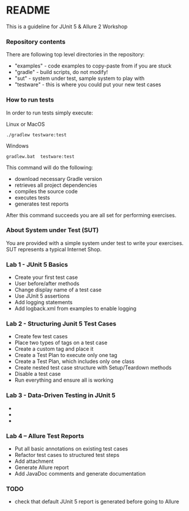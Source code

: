 # README #

This is a guideline for JUnit 5 & Allure 2 Workshop  

### Repository contents ###

There are following top level directories in the repository:

* "examples" - code examples to copy-paste from if you are stuck
* "gradle" - build scripts, do not modify!
* "sut" - system under test, sample system to play with
* "testware" - this is where you could put your new test cases

### How to run tests ###

In order to run tests simply execute:

Linux or MacOS

```./gradlew testware:test```

Windows

```gradlew.bat  testware:test```

This command will do the following:

* download necessary Gradle version
* retrieves all project dependencies
* compiles the source code
* executes tests
* generates test reports

After this command succeeds you are all set for performing exercises.

### About System under Test (SUT) ###

You are provided with a simple system under test to write your exercises.
SUT represents a typical Internet Shop.

### Lab 1 - JUnit 5 Basics ###

* Create your first test case
* User before/after methods
* Change display name of a test case
* Use JUnit 5 assertions
* Add logging statements
* Add logback.xml from examples to enable logging

### Lab 2 - Structuring Junit 5 Test Cases ###

* Create few test cases
* Place two types of tags on a test case
* Create a custom tag and place it
* Create a Test Plan to execute only one tag
* Create a Test Plan, which includes only one class
* Create nested test case structure with Setup/Teardown methods
* Disable a test case
* Run everything and ensure all is working

### Lab 3 - Data-Driven Testing in JUnit 5 ###

*
*
*

### Lab 4 – Allure Test Reports ###

* Put all basic annotations on existing test cases
* Refactor test cases to structured test steps
* Add attachment
* Generate Allure report
* Add JavaDoc comments and generate documentation

### TODO ###

* check that default JUnit 5 report is generated before going to Allure
